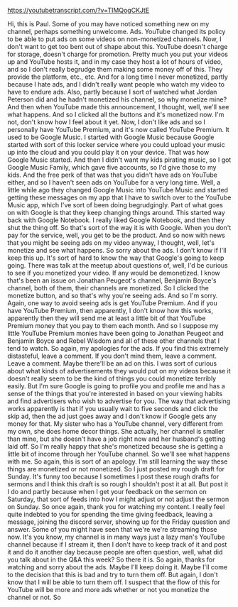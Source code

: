 https://youtubetranscript.com/?v=TIMQogCKJtE

 Hi, this is Paul. Some of you may have noticed something new on my channel, perhaps something unwelcome. Ads. YouTube changed its policy to be able to put ads on some videos on non-monetized channels. Now, I don't want to get too bent out of shape about this. YouTube doesn't charge for storage, doesn't charge for promotion. Pretty much you put your videos up and YouTube hosts it, and in my case they host a lot of hours of video, and so I don't really begrudge them making some money off of this. They provide the platform, etc., etc. And for a long time I never monetized, partly because I hate ads, and I didn't really want people who watch my video to have to endure ads. Also, partly because I sort of watched what Jordan Peterson did and he hadn't monetized his channel, so why monetize mine? And then when YouTube made this announcement, I thought, well, we'll see what happens. And so I clicked all the buttons and it's monetized now. I'm not, don't know how I feel about it yet. Now, I don't like ads and so I personally have YouTube Premium, and it's now called YouTube Premium. It used to be Google Music. I started with Google Music because Google started with sort of this locker service where you could upload your music up into the cloud and you could play it on your device. That was how Google Music started. And then I didn't want my kids pirating music, so I got Google Music Family, which gave five accounts, so I'd give those to my kids. And the free perk of that was that you didn't have ads on YouTube either, and so I haven't seen ads on YouTube for a very long time. Well, a little while ago they changed Google Music into YouTube Music and started getting these messages on my app that I have to switch over to the YouTube Music app, which I've sort of been doing begrudgingly. Part of what goes on with Google is that they keep changing things around. This started way back with Google Notebook. I really liked Google Notebook, and then they shut the thing off. So that's sort of the way it is with Google. When you don't pay for the service, well, you get to be the product. And so now with news that you might be seeing ads on my video anyway, I thought, well, let's monetize and see what happens. So sorry about the ads. I don't know if I'll keep this up. It's sort of hard to know the way that Google's going to keep going. There was talk at the meetup about questions of, well, I'd be curious to see if you monetized your video. If any would be demonetized. I know that's been an issue on Jonathan Peugeot's channel, Benjamin Boyce's channel, both of them, their channels are monetized. So I clicked the monetize button, and so that's why you're seeing ads. And so I'm sorry. Again, one way to avoid seeing ads is get YouTube Premium. And if you have YouTube Premium, then apparently, I don't know how this works, apparently then they will send me at least a little bit of that YouTube Premium money that you pay to them each month. And so I suppose my little YouTube Premium monies have been going to Jonathan Peugeot and Benjamin Boyce and Rebel Wisdom and all of these other channels that I tend to watch. So again, my apologies for the ads. If you find this extremely distasteful, leave a comment. If you don't mind them, leave a comment. Leave a comment. Maybe there'll be an ad on this. I was sort of curious about what kinds of advertisements they would put on my videos because it doesn't really seem to be the kind of things you could monetize terribly easily. But I'm sure Google is going to profile you and profile me and has a sense of the things that you're interested in based on your viewing habits and find advertisers who wish to advertise for you. The way that advertising works apparently is that if you usually wait to five seconds and click the skip ad, then the ad just goes away and I don't know if Google gets any money for that. My sister who has a YouTube channel, very different from my own, she does home decor things. She actually, her channel is smaller than mine, but she doesn't have a job right now and her husband's getting laid off. So I'm really happy that she's monetized because she is getting a little bit of income through her YouTube channel. So we'll see what happens with me. So again, this is sort of an apology. I'm still learning the way these things are monetized or not monetized. So I just posted my rough draft for Sunday. It's funny too because I sometimes I post these rough drafts for sermons and I think this draft is so rough I shouldn't post it at all. But post it I do and partly because when I get your feedback on the sermon on Saturday, that sort of feeds into how I might adjust or not adjust the sermon on Sunday. So once again, thank you for watching my content. I really feel quite indebted to you for spending the time giving feedback, leaving a message, joining the discord server, showing up for the Friday question and answer. Some of you might have seen that we're we're streaming those now. It's you know, my channel is in many ways just a lazy man's YouTube channel because if I stream it, then I don't have to keep track of it and post it and do it another day because people are often question, well, what did you talk about in the Q&A this week? So there it is. So again, thanks for watching and sorry about the ads. Maybe I'll keep doing it. Maybe I'll come to the decision that this is bad and try to turn them off. But again, I don't know that I will be able to turn them off. I suspect that the flow of this for YouTube will be more and more ads whether or not you monetize the channel or not. So